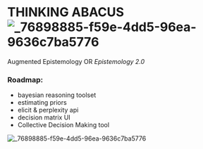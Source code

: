 # THINKING ABACUS ![_76898885-f59e-4dd5-96ea-9636c7ba5776](https://github.com/franciscoabenza/thinking-abacus/assets/22050375/d11044d9-a11a-47a9-9ca3-8a0011ec22f8)
Augmented Epistemology OR _Epistemology 2.0_


### Roadmap:
- bayesian reasoning toolset
- estimating priors
- elicit & perplexity api
- decision matrix UI
- Collective Decision Making tool






![_76898885-f59e-4dd5-96ea-9636c7ba5776](https://github.com/franciscoabenza/thinking-abacus/assets/22050375/d11044d9-a11a-47a9-9ca3-8a0011ec22f8)
